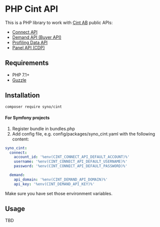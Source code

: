 # PHP Cint API

This is a PHP library to work with [Cint AB](https://www.cint.com)
 public APIs:

* [Connect API](https://cint-connect-api.readme.io/)
* [Demand API (Buyer API)](https://cint-demand-api.readme.io/)
* [Profiling Data API](https://cint-profiling-data-api.readme.io/)
* [Panel API (CDP)](https://cint-panel-api-cdp.readme.io/)

## Requirements

* PHP 7.1+
* [Guzzle](http://guzzlephp.org)

## Installation

```bash 
composer require syno/cint
```

#### For Symfony projects

1. Register bundle in bundles.php
2. Add config file, e.g. config/packages/syno_cint.yaml with the following content:

```yaml
syno_cint:
  connect:
    account_id: '%env(CINT_CONNECT_API_DEFAULT_ACCOUNT)%'
    username: '%env(CINT_CONNECT_API_DEFAULT_USERNAME)%'
    password: '%env(CINT_CONNECT_API_DEFAULT_PASSWORD)%'

  demand:
    api_domain: '%env(CINT_DEMAND_API_DOMAIN)%'
    api_key: '%env(CINT_DEMAND_API_KEY)%'
```

Make sure you have set those environment variables. 

## Usage

TBD

